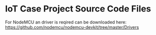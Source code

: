 # IoT Case Project Source Code Files

For NodeMCU an driver is reqired can be downloaded here:
https://github.com/nodemcu/nodemcu-devkit/tree/master/Drivers


